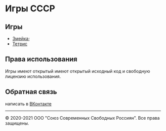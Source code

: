 # Игры СССР
## Игры
* [Змейка](https://agent-kgb-228.github.io/games/snake/);
* [Тетрис](https://agent-kgb-228.github.io/games/tetris)

## Права использования 

Игры имеют открытый имеют открытый исходный код и свободную лицензию использования.

## Обратная связь
написать в  [ВКонтакте](https://vk.me/club198438193)

<hr>

© 2020-2021 ООО "Союз Современных Свободных Россиян". Все права защищены.
